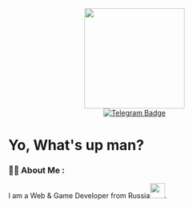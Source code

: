 <div id="header" align="center">
  <img src="https://gifdb.com/images/high/programming-kitten-in-keyboard-mohffqspgkrrlcgi.webp" width="200"/>
</div>

<div id="badges" align="center">
  <!-- <a href="your-linkedin-URL">
    <img src="https://img.shields.io/badge/LinkedIn-blue?style=for-the-badge&logo=linkedin&logoColor=white" alt="LinkedIn Badge"/>
  </a>
  <a href="your-youtube-URL">
    <img src="https://img.shields.io/badge/YouTube-red?style=for-the-badge&logo=youtube&logoColor=white" alt="Youtube Badge"/>
  </a> -->
  <a href="https://t.me/karuchkar">
    <img src="https://img.shields.io/badge/Telegram-blue?style=for-the-badge&logo=telegram&logoColor=white" alt="Telegram Badge"/>
  </a>
</div>
<img src="https://komarev.com/ghpvc/?username=karkar47&style=flat-square&color=blue" alt=""/>
<h1>Yo, What's up man?</h1>


### :man_technologist: About Me :
I am a Web & Game Developer from Russia<img src="https://blogger.googleusercontent.com/img/b/R29vZ2xl/AVvXsEjFBoJ4uzxCz7_y8EaX0Tb29Y2UUa1k3bezmN-1Gpbq4ktTfDaBraABdb6cgJLs8mkSeg0t8NR78iZE933LBLEUeKBy_l1m7Db-bCK7d4CcEqhFup4eWBf7KJYyPcRuNg1ZBI52gUrfscE/s0/Flag_of_Russia.gif" width="30">.
